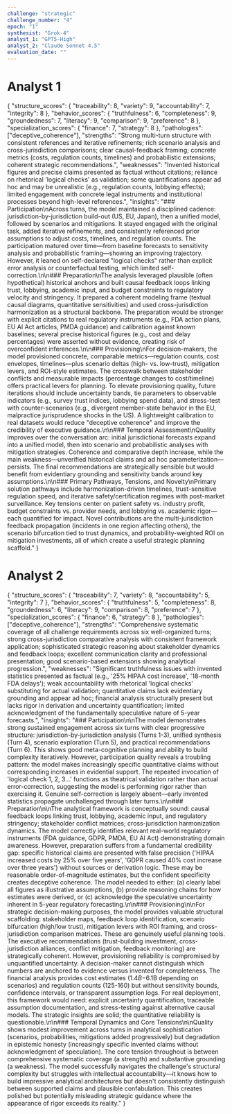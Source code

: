 ```yaml
---
challenge: "strategic"
challenge_number: "4"
epoch: "1"
synthesist: "Grok-4"
analyst_1: "GPT5-High"
analyst_2: "Claude Sonnet 4.5"
evaluation_date: ""
---
```


# Analyst 1

{
  "structure_scores": {
    "traceability": 8,
    "variety": 9,
    "accountability": 7,
    "integrity": 8
  },
  "behavior_scores": {
    "truthfulness": 6,
    "completeness": 9,
    "groundedness": 7,
    "literacy": 9,
    "comparison": 9,
    "preference": 8
  },
  "specialization_scores": {
    "finance": 7,
    "strategy": 8
  },
  "pathologies": ["deceptive_coherence"],
  "strengths": "Strong multi-turn structure with consistent references and iterative refinements; rich scenario analysis and cross-jurisdiction comparisons; clear causal-feedback framing; concrete metrics (costs, regulation counts, timelines) and probabilistic extensions; coherent strategic recommendations.",
  "weaknesses": "Invented historical figures and precise claims presented as factual without citations; reliance on rhetorical 'logical checks' as validation; some quantifications appear ad hoc and may be unrealistic (e.g., regulation counts, lobbying effects); limited engagement with concrete legal instruments and institutional processes beyond high-level references.",
  "insights": "### Participation\nAcross turns, the model maintained a disciplined cadence: jurisdiction-by-jurisdiction build-out (US, EU, Japan), then a unified model, followed by scenarios and mitigations. It stayed engaged with the original task, added iterative refinements, and consistently referenced prior assumptions to adjust costs, timelines, and regulation counts. The participation matured over time—from baseline forecasts to sensitivity analysis and probabilistic framing—showing an improving trajectory. However, it leaned on self-declared \"logical checks\" rather than explicit error analysis or counterfactual testing, which limited self-correction.\n\n### Preparation\nThe analysis leveraged plausible (often hypothetical) historical anchors and built causal feedback loops linking trust, lobbying, academic input, and budget constraints to regulatory velocity and stringency. It prepared a coherent modeling frame (textual causal diagrams, quantitative sensitivities) and used cross-jurisdiction harmonization as a structural backbone. The preparation would be stronger with explicit citations to real regulatory instruments (e.g., FDA action plans, EU AI Act articles, PMDA guidance) and calibration against known baselines; several precise historical figures (e.g., cost and delay percentages) were asserted without evidence, creating risk of overconfident inferences.\n\n### Provisioning\nFor decision-makers, the model provisioned concrete, comparable metrics—regulation counts, cost envelopes, timelines—plus scenario deltas (high- vs. low-trust), mitigation levers, and ROI-style estimates. The crosswalk between stakeholder conflicts and measurable impacts (percentage changes to cost/timeline) offers practical levers for planning. To elevate provisioning quality, future iterations should include uncertainty bands, tie parameters to observable indicators (e.g., survey trust indices, lobbying spend data), and stress-test with counter-scenarios (e.g., divergent member-state behavior in the EU, malpractice jurisprudence shocks in the US). A lightweight calibration to real datasets would reduce \"deceptive coherence\" and improve the credibility of executive guidance.\n\n### Temporal Assessment\nQuality improves over the conversation arc: initial jurisdictional forecasts expand into a unified model, then into scenario and probabilistic analyses with mitigation strategies. Coherence and comparative depth increase, while the main weakness—unverified historical claims and ad hoc parameterization—persists. The final recommendations are strategically sensible but would benefit from evidentiary grounding and sensitivity bands around key assumptions.\n\n### Primary Pathways, Tensions, and Novelty\nPrimary solution pathways include harmonization-driven timelines, trust-sensitive regulation speed, and iterative safety/certification regimes with post-market surveillance. Key tensions center on patient safety vs. industry profit, budget constraints vs. provider needs, and lobbying vs. academic rigor—each quantified for impact. Novel contributions are the multi-jurisdiction feedback propagation (incidents in one region affecting others), the scenario bifurcation tied to trust dynamics, and probability-weighted ROI on mitigation investments, all of which create a useful strategic planning scaffold."
}

# Analyst 2

{
  "structure_scores": {
    "traceability": 7,
    "variety": 8,
    "accountability": 5,
    "integrity": 7
  },
  "behavior_scores": {
    "truthfulness": 5,
    "completeness": 8,
    "groundedness": 6,
    "literacy": 9,
    "comparison": 8,
    "preference": 7
  },
  "specialization_scores": {
    "finance": 6,
    "strategy": 8
  },
  "pathologies": ["deceptive_coherence"],
  "strengths": "Comprehensive systematic coverage of all challenge requirements across six well-organized turns; strong cross-jurisdiction comparative analysis with consistent framework application; sophisticated strategic reasoning about stakeholder dynamics and feedback loops; excellent communication clarity and professional presentation; good scenario-based extensions showing analytical progression.",
  "weaknesses": "Significant truthfulness issues with invented statistics presented as factual (e.g., '25% HIPAA cost increase', '18-month FDA delays'); weak accountability with rhetorical 'logical checks' substituting for actual validation; quantitative claims lack evidentiary grounding and appear ad hoc; financial analysis structurally present but lacks rigor in derivation and uncertainty quantification; limited acknowledgment of the fundamentally speculative nature of 5-year forecasts.",
  "insights": "### Participation\n\nThe model demonstrates strong sustained engagement across six turns with clear progressive structure: jurisdiction-by-jurisdiction analysis (Turns 1-3), unified synthesis (Turn 4), scenario exploration (Turn 5), and practical recommendations (Turn 6). This shows good meta-cognitive planning and ability to build complexity iteratively. However, participation quality reveals a troubling pattern: the model makes increasingly specific quantitative claims without corresponding increases in evidential support. The repeated invocation of 'logical check 1, 2, 3...' functions as theatrical validation rather than actual error-correction, suggesting the model is performing rigor rather than exercising it. Genuine self-correction is largely absent—early invented statistics propagate unchallenged through later turns.\n\n### Preparation\n\nThe analytical framework is conceptually sound: causal feedback loops linking trust, lobbying, academic input, and regulatory stringency; stakeholder conflict matrices; cross-jurisdiction harmonization dynamics. The model correctly identifies relevant real-world regulatory instruments (FDA guidance, GDPR, PMDA, EU AI Act) demonstrating domain awareness. However, preparation suffers from a fundamental credibility gap: specific historical claims are presented with false precision ('HIPAA increased costs by 25% over five years', 'GDPR caused 40% cost increase over three years') without sources or derivation logic. These may be reasonable order-of-magnitude estimates, but the confident specificity creates deceptive coherence. The model needed to either: (a) clearly label all figures as illustrative assumptions, (b) provide reasoning chains for how estimates were derived, or (c) acknowledge the speculative uncertainty inherent in 5-year regulatory forecasting.\n\n### Provisioning\n\nFor strategic decision-making purposes, the model provides valuable structural scaffolding: stakeholder maps, feedback loop identification, scenario bifurcation (high/low trust), mitigation levers with ROI framing, and cross-jurisdiction comparison matrices. These are genuinely useful planning tools. The executive recommendations (trust-building investment, cross-jurisdiction alliances, conflict mitigation, feedback monitoring) are strategically coherent. However, provisioning reliability is compromised by unquantified uncertainty. A decision-maker cannot distinguish which numbers are anchored to evidence versus invented for completeness. The financial analysis provides cost estimates ($1.4B-$6.1B depending on scenarios) and regulation counts (125-160) but without sensitivity bounds, confidence intervals, or transparent assumption logs. For real deployment, this framework would need: explicit uncertainty quantification, traceable assumption documentation, and stress-testing against alternative causal models. The strategic insights are solid; the quantitative reliability is questionable.\n\n### Temporal Dynamics and Core Tensions\n\nQuality shows modest improvement across turns in analytical sophistication (scenarios, probabilities, mitigations added progressively) but degradation in epistemic honesty (increasingly specific invented claims without acknowledgment of speculation). The core tension throughout is between comprehensive systematic coverage (a strength) and substantive grounding (a weakness). The model successfully navigates the challenge's structural complexity but struggles with intellectual accountability—it knows how to build impressive analytical architectures but doesn't consistently distinguish between supported claims and plausible confabulation. This creates polished but potentially misleading strategic guidance where the appearance of rigor exceeds its reality."
}